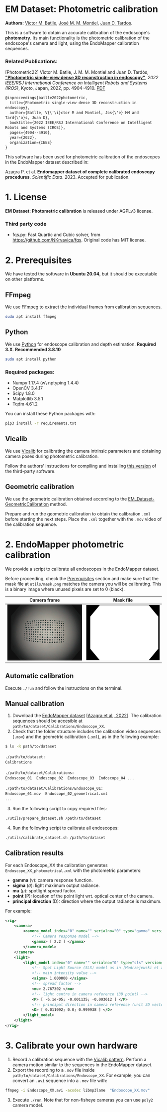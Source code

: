 # EM Dataset: Photometric calibration
**Authors:** [Víctor M. Batlle](http://webdiis.unizar.es/~vmbatlle/), [José M. M. Montiel](http://webdiis.unizar.es/~josemari/), [Juan D. Tardos](http://webdiis.unizar.es/~jdtardos/).


This is a software to obtain an accurate calibration of the endoscope's **photometry**. Its main functionality is the photometric calibration of the endoscope's camera and light, using the EndoMapper calibration sequences.

### Related Publications:

[Photometric22] Víctor M. Batlle, J. M. M. Montiel and Juan D. Tardós, [**"Photometric single-view dense 3D reconstruction in endoscopy"**](https://ieeexplore.ieee.org/abstract/document/9981742), *2022 IEEE/RSJ International Conference on Intelligent Robots and Systems (IROS)*, Kyoto, Japan, 2022, pp. 4904-4910. [PDF](https://arxiv.org/pdf/2204.09083.pdf)
```
@inproceedings{batlle2022photometric,
  title={Photometric single-view dense 3D reconstruction in endoscopy},
  author={Batlle, V{\'\i}ctor M and Montiel, Jos{\'e} MM and Tard{\'o}s, Juan D},
  booktitle={2022 IEEE/RSJ International Conference on Intelligent Robots and Systems (IROS)},
  pages={4904--4910},
  year={2022},
  organization={IEEE}
}
```
This software has been used for photometric calibration of the endoscopes in the EndoMapper dataset described in:

Azagra P. et al. **Endomapper dataset of complete calibrated endoscopy procedures**. *Scientific Data*. 2023. Accepted for publication.

# 1. License
**EM Dataset: Photometric calibration** is released under AGPLv3 license. 

### Third party code
* fqs.py: Fast Quartic and Cubic solver, from https://github.com/NKrvavica/fqs. Original code has MIT license.


# 2. Prerequisites
We have tested the software in **Ubuntu 20.04**, but it should be executable on other platforms.

## FFmpeg
We use [FFmpeg](https://ffmpeg.org/) to extract the individual frames from calibration sequences.

```sh
sudo apt install ffmpeg
```

## Python 
We use [Python](https://www.python.org) for endoscope calibration and depth estimation. **Required 3.X**. **Recommended 3.8.10**

```sh
sudo apt install python
```

### Required packages:

* Numpy 1.17.4 (w\ nptyping 1.4.4)
* OpenCV 3.4.17
* Scipy 1.8.0
* Matplotlib 3.5.1
* Tqdm 4.61.2

You can install these Python packages with:

```sh
pip3 install -r requirements.txt 
```

## Vicalib

We use [Vicalib](https://github.com/arpg/vicalib) for calibrating the camera intrinsic parameters and obtaining camera poses during photometric calibration.

Follow the authors' instructions for compiling and installing [this version](https://github.com/arpg/vicalib/tree/39019c6d84853b3be1ff07d5139cc529a6dd8297) of the third-party software.

## Geometric calibration

We use the geometric calibration obtained according to the [EM_Dataset-GeometricCalibration](https://github.com/endomapper/EM_Dataset-GeometricCalibration) method.

Prepare and run the geometric calibration to obtain the calibration `.xml` before starting the next steps. Place the `.xml` together with the `.mov` video of the calibration sequence.

# 2. EndoMapper photometric calibration

We provide a script to calibrate all endoscopes in the EndoMapper dataset.

Before proceeding, check the [Prerequisites](#2-prerequisites) section and make sure that the mask file at `utils/mask.png` matches the camera you will be calibrating. This is a binary image where unused pixels are set to 0 (black).

| Camera frame | Mask file |
| ------------ | --------- |
|<img src="misc/sample_frame.png" width="300"> | <img src="utils/mask.png" width="300"> |

## Automatic calibration

Execute `./run` and follow the instructions on the terminal.

## Manual calibration

1. Download the [EndoMapper dataset](https://doi.org/10.7303/syn26707219) [[Azagra et al., 2022](https://arxiv.org/abs/2204.14240.pdf)].
   The calibration sequences should be accesible at `path/to/dataset/Calibrations/Endoscope_XX`.
2. Check that the folder structure includes the calibration video sequences (`.mov`) and the geometric calibration (`.xml`), as in the following example:
  ```sh
  $ ls -R path/to/dataset

  ./path/to/dataset:
  Calibrations

  ./path/to/dataset/Calibrations:
  Endoscope_01  Endoscope_02  Endoscope_03  Endoscope_04 ...

  ./path/to/dataset/Calibrations/Endoscope_01:
  Endoscope_01.mov  Endoscope_02_geometrical.xml
  ...
  ```
3. Run the following script to copy required files:
```sh
./utils/prepare_dataset.sh /path/to/dataset
```
4. Run the following script to calibrate all endoscopes:
```sh
./utils/calibrate_dataset.sh /path/to/dataset
```

## Calibration results

For each Endoscope_XX the calibration generates `Endoscope_XX_photometrical.xml` with the photometric parameters:

- **gamma** ($\gamma$): camera response function.
- **sigma** ($\sigma$): light maximum output radiance.
- **mu** ($\mu$): spotlight spread factor.
- **point** (P): location of the point light wrt. optical center of the camera.
- **principal direction** (D): direction where the output radiance is maximum.

For example:
```xml
<rig>
    <camera>
        <camera_model index="0" name="" serialno="0" type="gamma" version="1.0">
            <!-- Camera response model -->
            <gamma> [ 2.2 ] </gamma>
        </camera_model>
    </camera>
    <light>
        <light_model index="0" name="" serialno="0" type="sls" version="1.0">
            <!-- Spot Light Source (SLS) model as in [Modrzejewski et al. (2020)] -->
            <!-- main intensity value -->
            <sigma> 1.000000 </sigma>
            <!-- spread factor -->
            <mu> 2.767302 </mu>
            <!-- light centre in camera reference (3D point) -->
            <P> [ -6.1e-05; -0.001135; -0.003612 ] </P>
            <!-- principal direction in camera reference (unit 3D vector) -->
            <D> [ 0.011092; 0.0; 0.999938 ] </D>
        </light_model>
    </light>
</rig>
```

# 3. Calibrate your own hardware

1. Record a calibration sequence with the [Vicalib pattern](misc/big_pattern.pdf). Perform a camera motion similar to the sequences in the EndoMapper dataset.
2. Export the recording to a `.mov` file inside `path/to/dataset/Calibrations/Endoscope_XX`. For example, you can convert an `.avi` sequence into a `.mov` file with:

```sh
ffmpeg -i Endoscope_XX.avi -acodec libmp3lame  "Endoscope_XX.mov"
```

3. Execute `./run`. Note that for non-fisheye cameras you can use `poly2` camera model.
